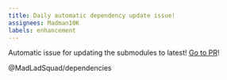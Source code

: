 ```yaml
---
title: Daily automatic dependency update issue!
assignees: Madman10K
labels: enhancement
---
```

Automatic issue for updating the submodules to latest! [Go to PR](https://github.com/MadLadSquad/UVKBuildTool/compare/master...auto)!

@MadLadSquad/dependencies 
